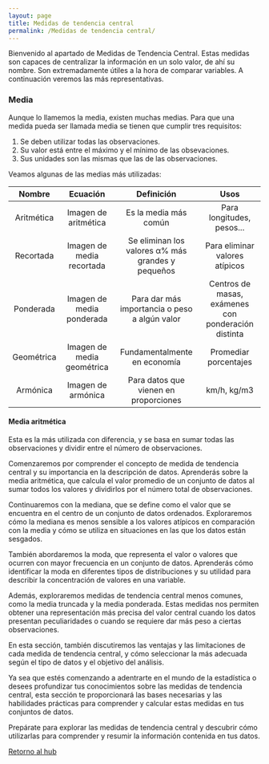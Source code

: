```yaml
---
layout: page
title: Medidas de tendencia central
permalink: /Medidas de tendencia central/
---
```


Bienvenido al apartado de Medidas de Tendencia Central. Estas medidas son capaces de centralizar la información en un solo valor, de ahí su nombre. Son extremadamente útiles a la hora de comparar variables. A continuación veremos las más representativas.

### Media

Aunque lo llamemos la media, existen muchas medias. Para que una medida pueda ser llamada media se tienen que cumplir tres requisitos:

1. Se deben utilizar todas las observaciones.
2. Su valor está entre el máximo y el mínimo de las obsevaciones.
3. Sus unidades son las mismas que las de las observaciones.

Veamos algunas de las medias más utilizadas:

|Nombre|Ecuación|Definición|Usos|
|:---:|:---:|:---:|:---:|
|Aritmética|Imagen de aritmética|Es la media más común|Para longitudes, pesos...|
|Recortada|Imagen de media recortada|Se eliminan los valores α% más grandes y pequeños|Para eliminar valores atípicos|
|Ponderada|Imagen de media ponderada|Para dar más importancia o peso a algún valor|Centros de masas, exámenes con ponderación distinta|
|Geométrica|Imagen de media geométrica|Fundamentalmente en economía|Promediar porcentajes|
|Armónica|Imagen de armónica|Para datos que vienen en proporciones|km/h, kg/m3|




#### Media aritmética

Esta es la más utilizada con diferencia, y se basa en sumar todas las observaciones y dividir entre el número de observaciones. 



Comenzaremos por comprender el concepto de medida de tendencia central y su importancia en la descripción de datos. Aprenderás sobre la media aritmética, que calcula el valor promedio de un conjunto de datos al sumar todos los valores y dividirlos por el número total de observaciones.

Continuaremos con la mediana, que se define como el valor que se encuentra en el centro de un conjunto de datos ordenados. Exploraremos cómo la mediana es menos sensible a los valores atípicos en comparación con la media y cómo se utiliza en situaciones en las que los datos están sesgados.

También abordaremos la moda, que representa el valor o valores que ocurren con mayor frecuencia en un conjunto de datos. Aprenderás cómo identificar la moda en diferentes tipos de distribuciones y su utilidad para describir la concentración de valores en una variable.

Además, exploraremos medidas de tendencia central menos comunes, como la media truncada y la media ponderada. Estas medidas nos permiten obtener una representación más precisa del valor central cuando los datos presentan peculiaridades o cuando se requiere dar más peso a ciertas observaciones.

En esta sección, también discutiremos las ventajas y las limitaciones de cada medida de tendencia central, y cómo seleccionar la más adecuada según el tipo de datos y el objetivo del análisis.

Ya sea que estés comenzando a adentrarte en el mundo de la estadística o desees profundizar tus conocimientos sobre las medidas de tendencia central, esta sección te proporcionará las bases necesarias y las habilidades prácticas para comprender y calcular estas medidas en tus conjuntos de datos.

Prepárate para explorar las medidas de tendencia central y descubrir cómo utilizarlas para comprender y resumir la información contenida en tus datos.

[Retorno al hub](/)